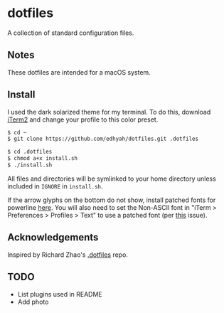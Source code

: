 # dotfiles

A collection of standard configuration files.

## Notes

These dotfiles are intended for a macOS system.

## Install

I used the dark solarized theme for my terminal. To do this, download [iTerm2](https://iterm2.com) and change your profile to this color preset.

```bash
$ cd ~
$ git clone https://github.com/edhyah/dotfiles.git .dotfiles

$ cd .dotfiles
$ chmod a+x install.sh
$ ./install.sh
```

All files and directories will be symlinked to your home directory unless
included in `IGNORE` in `install.sh`.

If the arrow glyphs on the bottom do not show, install patched fonts for powerline [here](https://github.com/powerline/fonts). You will also need to set the Non-ASCII font in "iTerm > Preferences > Profiles > Text" to use a patched font (per [this](https://github.com/powerline/fonts/issues/44) issue).

## Acknowledgements

Inspired by Richard Zhao's [.dotfiles](https://github.com/zhaorz/.dotfiles) repo.

## TODO

* List plugins used in README
* Add photo

